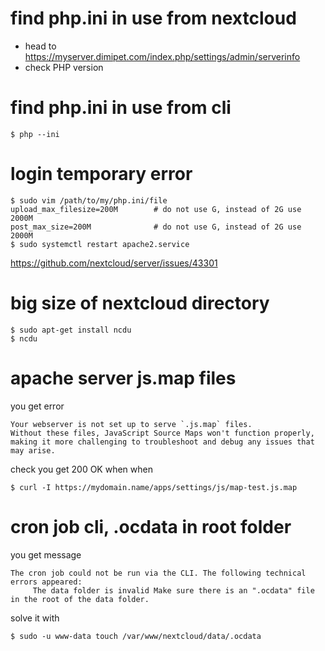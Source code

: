 # find php.ini in use from nextcloud

- head to https://myserver.dimipet.com/index.php/settings/admin/serverinfo
- check PHP version

# find php.ini in use from cli
```
$ php --ini
```

# login temporary error
```
$ sudo vim /path/to/my/php.ini/file
upload_max_filesize=200M        # do not use G, instead of 2G use 2000M
post_max_size=200M              # do not use G, instead of 2G use 2000M
$ sudo systemctl restart apache2.service
```

https://github.com/nextcloud/server/issues/43301

# big size of nextcloud directory
```
$ sudo apt-get install ncdu
$ ncdu
```

# apache server js.map files
you get error
```
Your webserver is not set up to serve `.js.map` files.   
Without these files, JavaScript Source Maps won't function properly, 
making it more challenging to troubleshoot and debug any issues that may arise.
```
check you get 200 OK when when
```
$ curl -I https://mydomain.name/apps/settings/js/map-test.js.map
```

# cron job cli, .ocdata in root folder
you get message 
```
The cron job could not be run via the CLI. The following technical errors appeared:
     The data folder is invalid Make sure there is an ".ocdata" file in the root of the data folder.
```
solve it with 
```
$ sudo -u www-data touch /var/www/nextcloud/data/.ocdata

```